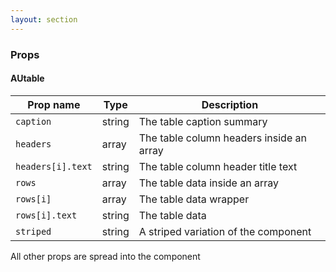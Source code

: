 ```yaml
---
layout: section
---
```


### Props


#### AUtable

| Prop name   | Type        | Description |
| ----------- | ----------- | ----------- |
| `caption`        | string     | The table caption summary |
| `headers`        |  array    | The table column headers inside an array |
| `headers[i].text`        |  string    | The table column header title text |
| `rows`        | array     | The table data inside an array |
| `rows[i]`        | array     | The table data wrapper |
| `rows[i].text`        | string     | The table data |
| `striped`        | string     | A striped variation of the component |

All other props are spread into the component
